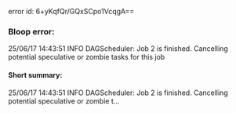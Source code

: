 error id: 6+yKqfQr/GQxSCpo1VcqgA==
### Bloop error:

25/06/17 14:43:51 INFO DAGScheduler: Job 2 is finished. Cancelling potential speculative or zombie tasks for this job
#### Short summary: 

25/06/17 14:43:51 INFO DAGScheduler: Job 2 is finished. Cancelling potential speculative or zombie t...